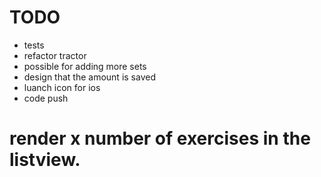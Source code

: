 # TODO
* tests
* refactor tractor
* possible for adding more sets
* design that the amount is saved
* luanch icon for ios
* code push
# render x number of exercises in the listview.
